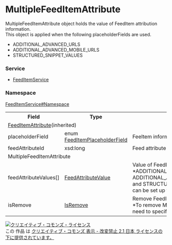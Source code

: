 # MultipleFeedItemAttribute
MultipleFeedItemAttribute object holds the value of FeedItem attribution information.<br>
This object is applied when the following placeholderFields are used.<br>
+ ADDITIONAL_ADVANCED_URLS
+ ADDITIONAL_ADVANCED_MOBILE_URLS
+ STRUCTURED_SNIPPET_VALUES

### Service
+ [FeedItemService](../../services/FeedItemService.md)

### Namespace
[FeedItemService#Namespace](../../services/FeedItemService.md#namespace)

<table>
 <tr>
  <th>Field</th>
  <th>Type</th>
  <th>Description</th>
  <th>response</th>
  <th>get</th>
  <th>add</th>
  <th>set</th>
  <th>remove</th>
 </tr>
 <tr>
  <td colspan="8"><a href="FeedItemAttribute.md">FeedItemAttribute</a>(inherited)</td>
 </tr>
 <tr>
  <td>placeholderField</td>
  <td>enum <a href="FeedItemPlaceholderField.md">FeedItemPlaceholderField</a></td>
  <td>FeeItem information type.</td>
  <td colspan="5"></td>
 </tr>
 <tr>
  <td>feedAttributeId</td>
  <td>xsd:long</td>
  <td>Feed attribute ID.</td>
  <td colspan="5"></td>
 </tr>
 <tr>
  <td colspan="8">MultipleFeedItemAttribute</td>
 </tr>
<tr>
<td>feedAttributeValues[]</td><td><a href="FeedAttributeValue.md">FeedAttributeValue</a></td><td>Value of FeedItem information.<br>
*ADDITIONAL_ADVANCED_URLS, ADDITIONAL_ADVANCED_MOBILE_URLS and STRUCTURED_SNIPPET_VALUES can be set up to 9 items.
</td>
<td>yes</td><td>-</td><td>Requirement</td><td>Requirement<br>
<td>Ignore</td>
</tr>
<tr>
<td>isRemove</td><td><a href="IsRemove.md">IsRemove</a></td><td>Remove FeedItem.<br>
*To remove MultipleFeedAttributeValue, need to specify "isRemove=TRUE".
</td>
<td>-</td><td>-</td><td>Ignore</td><td>Optional</td><td>Ignore</td>
</tr>
</table>

<a rel="license" href="http://creativecommons.org/licenses/by-nd/2.1/jp/"><img alt="クリエイティブ・コモンズ・ライセンス" style="border-width:0" src="https://i.creativecommons.org/l/by-nd/2.1/jp/88x31.png" /></a><br />この 作品 は <a rel="license" href="http://creativecommons.org/licenses/by-nd/2.1/jp/">クリエイティブ・コモンズ 表示 - 改変禁止 2.1 日本 ライセンスの下に提供されています。</a>
